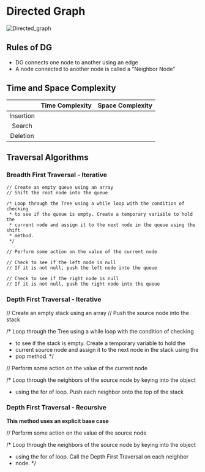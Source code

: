 # Directed Graph

![Directed_graph](https://github.com/bobbygrdn/developer-notebook/assets/96712943/ed4570c7-2289-40ba-afc3-8f8893a12b8d)

## Rules of DG

- DG connects one node to another using an edge
- A node connected to another node is called a "Neighbor Node"

## Time and Space Complexity

|| Time Complexity | Space Complexity|
| :---: | :---: | :---: |
| Insertion |  |  |
| Search |  |  |
| Deletion |  |  |

## Traversal Algorithms

### Breadth First Traversal - Iterative

```
// Create an empty queue using an array
// Shift the root node into the queue

/* Loop through the Tree using a while loop with the condition of checking 
 * to see if the queue is empty. Create a temporary variable to hold the 
 * current node and assign it to the next node in the queue using the shift 
 * method.
 */

// Perform some action on the value of the current node

// Check to see if the left node is null
// If it is not null, push the left node into the queue

// Check to see if the right node is null
// If it is not null, push the right node into the queue
```

### Depth First Traversal - Iterative

// Create an empty stack using an array
// Push the source node into the stack

/* Loop through the Tree using a while loop with the condition of checking 
 * to see if the stack is empty. Create a temporary variable to hold the 
 * current source node and assign it to the next node in the stack using the
 * pop method.
 */

// Perform some action on the value of the current node

/* Loop through the neighbors of the source node by keying into the object 
 * using the for of loop. Push each neighbor onto the top of the stack

### Depth First Traversal - Recursive

**This method uses an explicit base case**

// Perform some action on the value of the source node

/* Loop through the neighbors of the source node by keying into the object 
 * using the for of loop. Call the Depth First Traversal on each neighbor    
 * node.
 */
